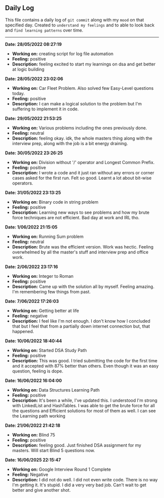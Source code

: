 ## Daily Log
This file contains a daily log of `git commit` along with my `mood` on that specified day.
Created to `understand my feelings` and to able to look back and `find learning patterns` over time.

---

__Date: 28/05/2022 08:27:19__
* __Working on:__ creating script for log file automation
* __Feeling:__ positive
* __Description:__ feeling excited to start my learnings on dsa and get better at logic building

__Date: 28/05/2022 23:02:06__
* __Working on:__ Car Fleet Problem. Also solved few Easy-Level questions today.
* __Feeling:__ positive
* __Description:__ I can make a logical solution to the problem but I'm suffering to implement it in code.

__Date: 29/05/2022 21:53:25__
* __Working on:__ Various problems including the ones previously done.
* __Feeling:__ neutral
* __Description:__ feeling okay. idk, the whole masters thing along with the interview prep, along with the job is a bit energy draining.

__Date: 30/05/2022 23:26:25__
* __Working on:__ Division without '/' operator and Longest Common Prefix.
* __Feeling:__ positive
* __Description:__ I wrote a code and it just ran without any errors or corner cases asked for the first run. Felt so good. Learnt a lot about bit-wise operators.

__Date: 31/05/2022 23:13:25__
* __Working on:__ Binary code in string problem
* __Feeling:__ positive
* __Description:__ Learning new ways to see problems and how my brute force techniques are not efficient. Bad day at work and IRL tho.

__Date: 1/06/2022 21:15:05__
* __Working on:__ Running Sum problem
* __Feeling:__ neutral
* __Description:__ Brute was the efficient version. Work was hectic. Feeling overwhelmed by all the master's stuff and interview prep and office work.

__Date: 2/06/2022 23:17:16__
* __Working on:__ Integer to Roman
* __Feeling:__ positive
* __Description:__ Came up with the solution all by myself. Feeling amazing. I'm remembering few things from past.

__Date: 7/06/2022 17:26:03__
* __Working on:__ Getting better at life
* __Feeling:__ negative
* __Description:__ I feel like I'm not enough. I don't know how I concluded that but I feel that from a partially down internet connection but, that happened.

__Date: 10/06/2022 18:40:44__
* __Working on:__ Started DSA Study Path
* __Feeling:__ positive
* __Description:__ This was good. I tried submitting the code for the first time and it accepted with 87% better than others. Even though it was an easy question, feeling is dope.

__Date: 16/06/2022 16:04:00__
* __Working on:__ Data Structures Learning Path
* __Feeling:__ positive
* __Description:__ It's been a while, I've updated this. I understood I'm strong with LinkedList and HashTables. I was able to get the brute force for all the questions and Efficient solutions for most of them as well. I can see the Learning path working

__Date: 21/06/2022 21:42:18__
* __Working on:__ Blind 75
* __Feeling:__ positive
* __Description:__ feeling good. Just finished DSA assignment for my masters. Will start Blind 5 questions now.

__Date: 16/06/2025 22:15:47__
* __Working on:__ Google Interview Round 1 Complete
* __Feeling:__ Negative
* __Description:__ I did not do well. I did not even write code. There is no way I'm getting it. It's stupid. I did a very very bad job. Can't wait to get better and give another shot.
